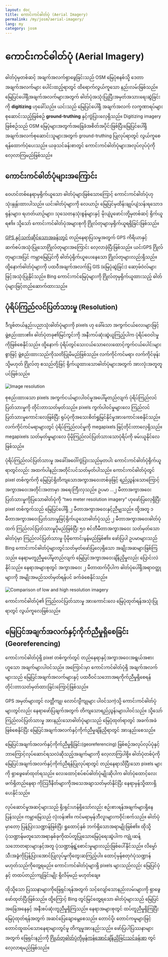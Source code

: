 ```yaml
---
layout: doc
title: ကောင်းကင်ဓါတ်ပုံ (Aerial Imagery)
permalink: /my/josm/aerial-imagery/
lang: my
category: josm
---
```


ကောင်းကင်ဓါတ်ပုံ (Aerial Imagery)
================


ဓါတ်ပုံမှတစ်ဆင့် အချက်အလက်ရှာဖွေခြင်းသည် OSM မြေပုံစနစ်သို့ ဒေတာအချက်အလက်များ ပေါင်းထည့်ရာတွင် ထိရောက်လွယ်ကူသော နည်းလမ်းဖြစ်သည်။ မြေပြင်ပေါ်ရှိအချက်အလက်များအတွက် ဓါတ်ပုံအသုံးပြုပြီးအမှတ်အသားရေးဆွဲခြင်းကို **digitizing** ဟုခေါ်သည်။ ယင်းသည် မြေပြင်ပေါ်ရှိ အချက်အလက် လက္ခဏာရပ်များစုဆောင်းသည့်ဖြစ်စဉ် **ground-truthing** နှင့်ကွဲပြားလေ့ရှိသည်။ Digitizing imagery ဖြစ်စဉ်သည် OSM မြေပုံများအတွက်အခြေခံအစိတ်အပိုင်းဖြစ်ပြီးမြေပြင်ပေါ်ရှိအချက်အလက်စုဆောင်းသူများအတွက် ground-truthing ပြုလုပ်ရာတွင် လွယ်ကူစေရန်ထောက်ပံ့ပေးသည်။ ယခုသင်ခန်းစာတွင် ကောင်းကင်ဓါတ်ပုံများအလုပ်လုပ်ပုံကို လေ့လာကြမည်ဖြစ်သည်။  

ကောင်းကင်ဓါတ်ပုံများအကြောင်း
-------------

ဝေဟင်တစ်နေရာမှရိုက်ယူသော ဓါတ်ပုံများဖြစ်သောကြောင့် ကောင်းကင်ဓါတ်ပုံဟုသုံးနှုန်းထားပါသည်။ ယင်းဓါတ်ပုံများကို လေယာဉ်၊ မြေပြင်မှထိန်းချုပ်ပျံသန်းရသောဒရုန်းများ၊ ရဟတ်ယာဉ်များ၊ သုသေတနသုံးစွန်များနှင့် မိုးပျံပူဖောင်းတို့မှတစ်ဆင့် ရိုက်ယူရ၏။ သို့သော် ကောင်းကင်ဓါတ်ပုံအများစုကို ဂြိုလ်တုများမှရိုက်ယူရရှိခြင်းဖြစ်သည်။  

[GPS နှင့်သက်ဆိုင်သောအခန်းတွင်](/my/mobile-mapping/using-gps) တည်နေရာပြသမှုအတွက် GPS ကိရိယာနှင့် ဆက်စပ်အသုံးပြုသောဂြိုလ်တုများအကြောင်း လေ့လာခဲ့ပြီးဖြစ်သည်။ ယင်းGPS ဂြိုလ်တုများအပြင် ကမ္ဘာမြေပြင်ကို ဓါတ်ပုံရိုက်ယူပေးနေသော ဂြိုလ်တုများလည်းရှိသည်။ ထို့နောက်ဓါတ်ပုံများကို ပထဝီအချက်အလက်ပြ GIS (မြေပုံဆွဲခြင်း) ဆော့ဖ်ဝဲလ်များဖြင့်အသုံးပြုနိုင်သည်။ Bing ကောင်းကင်မြေပုံများကို ဂြိုလ်တုမှရိုက်ယူထားသည့် ဓါတ်ပုံများဖြင့်တည်ဆောက်ထားသည်။  

ပုံရိပ်ကြည်လင်ပြတ်သားမှု (Resolution)
----------

ဒီဂျစ်တယ်နည်းပညာသုံးဓါတ်ပုံများကို pixels ဟု ခေါ်သော အကွက်ငယ်လေးများဖြင့် ဖွဲ့စည်းထား၏။ ဓါတ်ပုံတခု၏မြင်ကွင်းကို အနီးကပ်ဆုံးဆွဲယူကြည့်ပါက ပုံရိပ်ဝေဝါးမှုကိုဖြစ်စေနိုင်သည်။ ထို့နောက် ပုံရိပ်တွင်သေးငယ်သောလေးထောင့်ကွက်ငယ်ပေါင်းများစွာဖြင့် ဖွဲ့စည်းထားသည်ကိုသတိပြုမိမည်ဖြစ်သည်။ လက်ကိုင်ကင်မရာ၊ လက်ကိုင်ဖုန်း သို့မဟုတ် ဂြိုလ်တု စသည်တို့ဖြင့် ရိုက်ယူထားသောဓါတ်ပုံများအတွက် အားလုံးအတူတူပင်ဖြစ်သည်။  

![Image resolution][]

စုစည်းထားသော pixels အကွက်ငယ်များပါ၀င်မှုအပေါ်မူတည်လျက် ပုံရိပ်ကြည်လင်ပြတ်သားမှုကို တိုင်းတာသတ်မှတ်သည်။ pixels ကွက်ပါ၀င်မှုများလေ ကြည်လင်ပြတ်သားမှုကောင်းလေဖြစ်ပြီး ရုပ်ပုံကိုအသေးစိတ်ရှုမြင်နိုင်မှုအားကောင်းစေနိုင်သည်။ လက်ကိုင်ကင်မရာများတွင် ပုံရိပ်ကြည်လင်မှုကို megapixels ဖြင့်တိုင်းတာလေ့ရှိသည်။ megapixels သတ်မှတ်မှုများလေ ပိုမိုကြည်လင်ပြတ်သားသောပုံရိပ်ကို ဖမ်းယူနိုင်လေဖြစ်သည်။  

ပုံရိပ်ကြည်လင်ပြတ်သားမှု အခေါ်အဝေါ်ကွဲပြားသည်မှတပါး ကောင်းကင်ဓါတ်ပုံရိုက်ယူရာတွင်လည်း အထက်ပါနည်းအတိုင်းပင်သတ်မှတ်ပါသည်။ ကောင်းကင်ဓါတ်ပုံတွင် pixel တစ်ကွက်ကို မြေပြင်ရှိတိကျသောအကွာအဝေးတစ်ခုဖြင့် ရည်ညွှန်းသောကြောင့် အကွာအဝေးအတိုင်းအတာမှာ အရေးကြီးလှသည်။ ဥပမာ ...၂ မီတာအကွာအဝေးပြတ်သားမှုကိုပြသောဓါတ်ပုံကို “two meter resolution imagery” ဟုဖော်ပြလေ့ရှိပြီး pixel တစ်ကွက်သည် မြေပြင်ပေါ်ရှိ ၂ မီတာအကွာအဝေးနှင့်ညီမျှသည်။ ထို့အတူ ၁ မီတာအကွာအဝေးပြတ်သားမှုဖြင့်ရိုက်ယူသောဓါတ်ပုံသည် ၂ မီတာအကွာအဝေးဓါတ်ပုံထက် ကြည်လင်ပြတ်သားမှုပိုမည်ဖြစ်ပြီး ၅၀ စင်တီမီတာအကွာအဝေး သတ်မှတ်သောဓါတ်ပုံမှာ ကြည်လင်ပြတ်သားမှု ပိုမိုကောင်းမွန်မည်ဖြစ်၏။ ဖော်ပြပါ ဥပမာများသည် Bing ကောင်းကင်ဓါတ်ပုံများတွင်သတ်မှတ်ဖော်ပြလေ့ရှိသော အချိုးအဆများဖြစ်ကြသည်။ နေရာမတူညီမှုပေါ်မူတည်လျက် မြေပြင်အကွာအဝေးချိန်ညှိမှုလည်း ပြောင်းလဲနိုင်သည်။ နေရာအများစုတွင် အကွာအဝေး ၂ မီတာထက်ပိုပါက ဓါတ်ပုံပေါ်ရှိအရာဝတ္ထုများကို အမျိုးအမည်သတ်မှတ်ရန်ပင် ခက်ခဲစေနိုင်သည်။  

![Comparison of low and high resolution imagery][]

ကောင်းကင်ဓါတ်ပုံ၏ ကြည်လင်ပြတ်သားမှု အားကောင်းလေ မြေပုံထုတ်ရန်အသုံးပြုရာတွင် လွယ်ကူလေဖြစ်သည်။  

မြေပြင်အချက်အလက်နှင့်ကိုက်ညီမှုရှိစေခြင်း (Georeferencing)
---------------

ကောင်းကင်ဓါတ်ပုံရှိ pixel တစ်ကွက်တွင် တည်နေရာနှင့်အကွာအဝေးအရွယ်အစားဟူသော အချက်များပါ၀င်သည်။ အကြောင်းမှာ ကောင်းကင်ဓါတ်ပုံရှိ အချက်အလက်များသည် မြေပြင်အချက်အလက်များနှင့် ပထဝီဝင်သဘောအရကိုက်ညီမှုရှိစေရန် တိုင်းတာသတ်မှတ်ထားခြင်းကြောင့်ဖြစ်သည်။  

GPS အမှတ်များတွင် လတ္တီကျု၊ လောင်ဂျီကျုများ ပါ၀င်သကဲ့သို့ ကောင်းကင်ဓါတ်ပုံများတွင်လည်း နေရာဖော်ပြချက်အတွက် တိကျသောရည်ညွန်းများပါ၀င်သည်။ သို့သော် ကြည်လင်ပြတ်သားမှု အားနည်းသောဓါတ်ပုံများသည် မြေပုံထုတ်ရာတွင် အခက်အခဲဖြစ်စေနိုင်ပြီး မြေပြင်အချက်အလက်နှင့်ကိုက်ညီမှုချိန်ညှိရာတွင် အားနည်းစေသည်။  

မြေပြင်အချက်အလက်နှင့်ကိုက်ညီမှုရှိခြင်း(georeferencing) ဖြစ်စဉ်အလုပ်လုပ်ပုံနှင့် ဘာကြောင့်လုပ်ဆောင်ရသလဲဆိုသည့်အချက်များကို လေ့လာကြပါစို့။ ဓါတ်ပုံတစ်ပုံကို မြေပြင်အချက်အလက်နှင့်ကိုက်ညီရန်ပြုလုပ်ရာတွင် တည်နေရာသိပြီးသော pixels များကို ရှာဖွေဖော်ထုတ်ရသည်။ လေးထောင့်စပ်စပ်ဓါတ်ပုံမျိုးဆိုပါက ဓါတ်ပုံထောင့်လေးဖက်ရှိတည်နေရာ ကိုသြဒီနိတ်များကိုအသေအချာသတ်မှတ်နိုင်ပြီး နေရာမှန်သို့ထားရှိပေးနိုင်သည်။  

လုပ်ဆောင်မှုအဆင့်များသည် ရိုးရှင်းဟန်ရှိသော်လည်း စဉ်းစားရန်အချက်များရှိနေပြန်သည်။ ကမ္ဘာမြေသည် လုံးဝန်း၏။ ကင်မရာမှန်ဘီလူးများကဝိုင်းစက်သည်။ ဓါတ်ပုံမှာတော့ ပြန့်ပြားသဏ္ဍာန်ဖြစ်ပြီး ရှုထောင့်နှစ် ဘက်ရှိသောအရာမျိုးဖြစ်၏။ ထိုသို့ပုံသဏ္ဍာန်မတူသောအရာနှစ်ခုကိုထပ်တူပြုသောမြေပုံရေးဆွဲပါက ကျုံ့၊ဆန့်သဘောတရားများနှင့်အတူ ပုံသဏ္ဍာန်ရွဲ့စောင်းမှုများလည်းဖြစ်ပေါ်နိုင်သည်။ လိမ္မော်သီးအခွံကိုပြန့်ပြားအောင်ပြုလုပ်မှုကိုတွေးဆကြည့်ပါ။ ထောင့်မှန်စတုဂံပုံသဏ္ဍာန်မဟုတ်သည်ကိုတွေ့ရမည်။ ကောင်းကင်ဓါတ်ပုံများရှိ pixels များသည်လည်း မြေပြင်ပုံနှင့် တထပ်တည်းကျခြင်းမျိုး ရှိလိမ့်မည် မဟုတ်ချေ။  

ထိုသို့သော ပြဿနာများကိုဖြေရှင်းရန်အတွက် သင့်လျော်သောနည်းလမ်းများကို ရှာဖွေဖော်ထုတ်ပြီးဖြစ်သည်။ ထို့ကြောင့် Bing တွင်မြင်တွေ့ရသော ဓါတ်ပုံများသည် မြေပြင်အခြေအနေနှင့် အနီးစပ်ဆုံးတူညီမှုရှိကြသည်။ နေရာအများစုတွင် ထပ်တူညီမှုရှိကြပြီး မြေပုံထုတ်ရန်အတွက် အဆင်ပြေချောမွေ့စေသည်။ တောင်ပို့၊ တောင်ကမူများဖြင့် တောင်ထူထပ်သောနေရာများတွင်မူ တိကျမှုအားနည်းသည်။ ဖော်ပြပါပြဿနာများအတွက် ဖြေရှင်းနည်းကို [ဂြိုဟ်တုဓါတ်ပုံကိုမှန်ကန်အောင်ချိန်ညှိခြင်းသင်ခန်းစာ](/en/josm/correcting-imagery-offset) တွင်လေ့လာရမည်ဖြစ်သည်။  

[Image resolution]: /images/josm/orange-resolution.png
[Comparison of low and high resolution imagery]: /images/josm/low-res-high-res.png